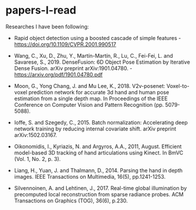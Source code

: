 # papers-I-read
Researches I have been following:

- Rapid object detection using a boosted cascade of simple features - https://doi.org/10.1109/CVPR.2001.990517

- Wang, C., Xu, D., Zhu, Y., Martín-Martín, R., Lu, C., Fei-Fei, L. and Savarese, S., 2019. DenseFusion: 6D Object Pose Estimation by Iterative Dense Fusion. arXiv preprint arXiv:1901.04780. - https://arxiv.org/pdf/1901.04780.pdf

- Moon, G., Yong Chang, J. and Mu Lee, K., 2018. V2v-posenet: Voxel-to-voxel prediction network for accurate 3d hand and human pose estimation from a single depth map. In Proceedings of the IEEE Conference on Computer Vision and Pattern Recognition (pp. 5079-5088).

- Ioffe, S. and Szegedy, C., 2015. Batch normalization: Accelerating deep network training by reducing internal covariate shift. arXiv preprint arXiv:1502.03167.

- Oikonomidis, I., Kyriazis, N. and Argyros, A.A., 2011, August. Efficient model-based 3D tracking of hand articulations using Kinect. In BmVC (Vol. 1, No. 2, p. 3).

- Liang, H., Yuan, J. and Thalmann, D., 2014. Parsing the hand in depth images. IEEE Transactions on Multimedia, 16(5), pp.1241-1253.

- Silvennoinen, A. and Lehtinen, J., 2017. Real-time global illumination by precomputed local reconstruction from sparse radiance probes. ACM Transactions on Graphics (TOG), 36(6), p.230.
